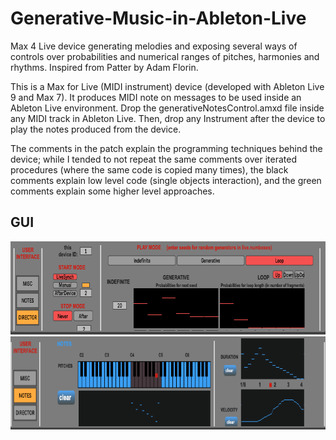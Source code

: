 # Generative-Music-in-Ableton-Live
Max 4 Live device generating melodies and exposing several ways of controls over probabilities and numerical ranges of pitches, harmonies and rhythms. Inspired from Patter by Adam Florin.

This is a Max for Live (MIDI instrument) device (developed with Ableton Live 9 and Max 7). It produces MIDI note on messages to be used inside an Ableton Live environment.
Drop the generativeNotesControl.amxd file inside any MIDI track in Ableton Live. Then, drop any Instrument after the device to play the notes produced from the device.

The comments in the patch explain the programming techniques behind the device; while I tended to not repeat the same comments over iterated procedures (where the same code is copied many times), the black comments explain low level code (single objects interaction), and the green comments explain some higher level approaches.

## GUI
<img src="Director view.png" width="767" height="149"/>

<img src="Notes view.png" width="767" height="149"/>